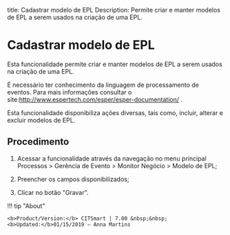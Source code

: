 title: Cadastrar modelo de EPL
Description: Permite criar e manter modelos de EPL a serem usados na criação de uma EPL.
# Cadastrar modelo de EPL

Esta funcionalidade permite criar e manter modelos de EPL a serem usados na
criação de uma EPL.

É necessário ter conhecimento da linguagem de processamento de eventos. Para
mais informações consultar o
site:<http://www.espertech.com/esper/esper-documentation/> .

Esta funcionalidade disponibiliza ações diversas, tais como, incluir, alterar e
excluir modelos de EPL.

Procedimento
------------

1.  Acessar a funcionalidade através da navegação no menu principal Processos \>
    Gerência de Evento \> Monitor Negócio \> Modelo de EPL;

2.  Preencher os campos disponibilizados;

3.  Clicar no botão "Gravar".


!!! tip "About"

    <b>Product/Version:</b> CITSmart | 7.00 &nbsp;&nbsp;
    <b>Updated:</b>01/15/2019 – Anna Martins
